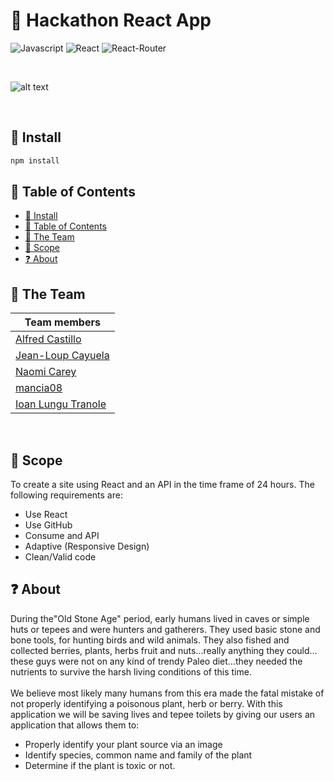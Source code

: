 # :seedling: Hackathon React App
![Javascript](https://aleen42.github.io/badges/src/javascript.svg)
![React](https://aleen42.github.io/badges/src/react.svg)
![React-Router](https://aleen42.github.io/badges/src/router.svg)

<p>&nbsp;</p>

![alt text](https://media.istockphoto.com/photos/hackathon-technology-threat-online-coding-2d-illustration-picture-id1046165806)

<p>&nbsp;</p>

## :paperclip: Install
```bash
npm install
```
## :green_book: Table of Contents
- [:paperclip: Install](##install)
- [:green_book: Table of Contents](##table-of-contents)
- [:dancers: The Team](##the-team)
- [:round_pushpin: Scope](##scope)
- [:question: About](##about)

## :dancers: The Team
| Team members       |
| ------------------ |
| [Alfred Castillo](https://github.com/aCastilloNL)    |
| [Jean-Loup Cayuela](https://github.com/j-loup30400)  |
| [Naomi Carey](https://github.com/naomi-carey)        |
| [mancia08](https://github.com/mancia08)           |
| [Ioan Lungu Tranole](https://github.com/IoanLT) |

<p>&nbsp;</p>

## :round_pushpin: Scope

To create a site using React and an API in the time frame of 24 hours. The following requirements are:

- Use React
- Use GitHub
- Consume and API
- Adaptive (Responsive Design)
- Clean/Valid code

## :question: About

During the"Old Stone Age" period, early humans lived in caves or simple huts or tepees and were hunters and gatherers. They used basic stone and bone tools, for hunting birds and wild animals. They also fished and collected berries, plants, herbs fruit and nuts…really anything they could…these guys were not on any kind of trendy Paleo diet…they needed the nutrients to survive the harsh living conditions of this time.\
\
We believe most likely many humans from this era made the fatal mistake of not properly identifying a poisonous plant, herb or berry.
With this application we will be saving lives and tepee toilets by giving our users an application that allows them to:
- Properly identify your plant source via an image
- Identify species, common name and family of the plant
- Determine if the plant is toxic or not.
